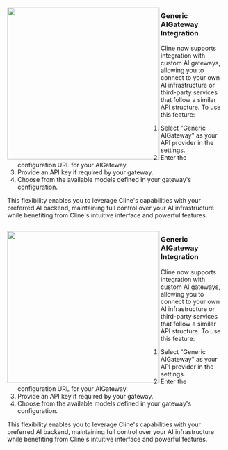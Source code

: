 <img width="2000" height="0" src="https://github.com/user-attachments/assets/ee14e6f7-20b8-4391-9091-8e8e25561929"><br>

<img align="left" width="350" src="https://github.com/user-attachments/assets/placeholder-image-for-generic-aigateway.png">

### Generic AIGateway Integration

Cline now supports integration with custom AI gateways, allowing you to connect to your own AI infrastructure or third-party services that follow a similar API structure. To use this feature:

1. Select "Generic AIGateway" as your API provider in the settings.
2. Enter the configuration URL for your AIGateway.
3. Provide an API key if required by your gateway.
4. Choose from the available models defined in your gateway's configuration.

This flexibility enables you to leverage Cline's capabilities with your preferred AI backend, maintaining full control over your AI infrastructure while benefiting from Cline's intuitive interface and powerful features.

<img width="2000" height="0" src="https://github.com/user-attachments/assets/ee14e6f7-20b8-4391-9091-8e8e25561929"><br>

<img align="left" width="350" src="https://github.com/user-attachments/assets/placeholder-image-for-generic-aigateway.png">

### Generic AIGateway Integration

Cline now supports integration with custom AI gateways, allowing you to connect to your own AI infrastructure or third-party services that follow a similar API structure. To use this feature:

1. Select "Generic AIGateway" as your API provider in the settings.
2. Enter the configuration URL for your AIGateway.
3. Provide an API key if required by your gateway.
4. Choose from the available models defined in your gateway's configuration.

This flexibility enables you to leverage Cline's capabilities with your preferred AI backend, maintaining full control over your AI infrastructure while benefiting from Cline's intuitive interface and powerful features.

